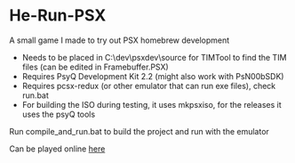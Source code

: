 # He-Run-PSX
A small game I made to try out PSX homebrew development

- Needs to be placed in C:\dev\psxdev\source for TIMTool to find the TIM files (can be edited in Framebuffer.PSX)
- Requires PsyQ Development Kit 2.2 (might also work with PsN00bSDK)
- Requires pcsx-redux (or other emulator that can run exe files), check run.bat
- For building the ISO during testing, it uses mkpsxiso, for the releases it uses the psyQ tools


Run compile_and_run.bat to build the project and run with the emulator

Can be played online [here](https://emymin.net/creations/psx/)
